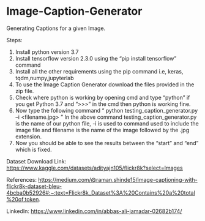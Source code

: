 # Image-Caption-Generator
Generating Captions for a given Image.

Steps:

1. Install python version 3.7
2. Install tensorflow version 2.3.0 using the “pip install tensorflow” command
3. Install all the other requirements using the pip command i.e, keras, tqdm,numpy,jupyterlab
4. To use the Image Caption Generator download the files provided in the zip file.
5. Check where python is working by opening cmd and type “python” if you get Python 3.7 and “>>>” in the cmd then python is working fine.
6. Now type the following command “ python testing_caption_generator.py –i <filename.jpg> ” 
In the above command testing_caption_generator.py is the name of our python file, -i is used to command used to include the image file and filename is the name of the image followed by the .jpg extension.
7. Now you should be able to see the results between the “start” and “end” which is fixed.

Dataset Download Link: https://www.kaggle.com/datasets/adityajn105/flickr8k?select=Images

References: https://medium.com/@raman.shinde15/image-captioning-with-flickr8k-dataset-bleu-4bcba0b52926#:~:text=Flickr8k_Dataset%3A%20Contains%20a%20total%20of,token.


LinkedIn: https://www.linkedin.com/in/abbas-ali-jamadar-02682b174/
